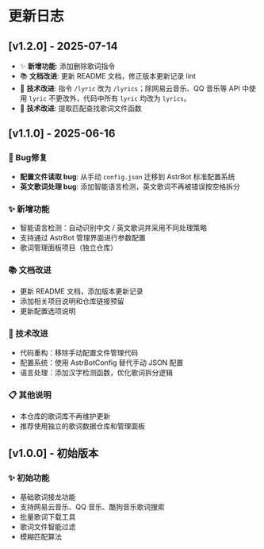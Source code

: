 # 更新日志

## [v1.2.0] - 2025-07-14

- ✨ **新增功能**: 添加删除歌词指令
- 📚 **文档改进**: 更新 README 文档，修正版本更新记录 lint
- 🔧 **技术改进**: 指令 `/lyric` 改为 `/lyrics`；除网易云音乐、QQ 音乐等 API 中使用 `lyric` 不更改外，代码中所有 `lyric` 均改为 `lyrics`。
- 🔧 **技术改进**: 提取匹配查找歌词文件函数

## [v1.1.0] - 2025-06-16

### 🐛 Bug修复

- **配置文件读取 bug**: 从手动 `config.json` 迁移到 AstrBot 标准配置系统
- **英文歌词处理 bug**: 添加智能语言检测，英文歌词不再被错误按空格拆分

### ✨ 新增功能

- 智能语言检测：自动识别中文 / 英文歌词并采用不同处理策略
- 支持通过 AstrBot 管理界面进行参数配置
- 歌词管理面板项目（独立仓库）

### 📚 文档改进

- 更新 README 文档，添加版本更新记录
- 添加相关项目说明和仓库链接预留
- 更新配置选项说明

### 🔧 技术改进

- 代码重构：移除手动配置文件管理代码
- 配置系统：使用 AstrBotConfig 替代手动 JSON 配置
- 语言处理：添加汉字检测函数，优化歌词拆分逻辑

### 📋 其他说明

- 本仓库的歌词库不再维护更新
- 推荐使用独立的歌词数据仓库和管理面板

## [v1.0.0] - 初始版本

### ✨ 初始功能

- 基础歌词接龙功能
- 支持网易云音乐、QQ 音乐、酷狗音乐歌词搜索
- 批量歌词下载工具
- 歌词文件智能过滤
- 模糊匹配算法
